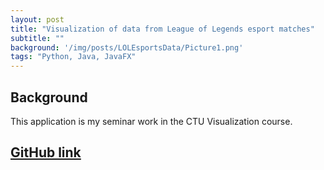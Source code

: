 ```yaml
---
layout: post
title: "Visualization of data from League of Legends esport matches"
subtitle: ""
background: '/img/posts/LOLEsportsData/Picture1.png'
tags: "Python, Java, JavaFX"
---
```


## Background

This application is my seminar work in the CTU Visualization course.

<object data="https://zdenduk.github.io/pdf/final_report_x.pdf?sequence=-1&isAllowed=y" width="100%" height="1080px" type='application/pdf'></object>

## [GitHub link](https://github.com/zdenduk/lolesports-visualization)
